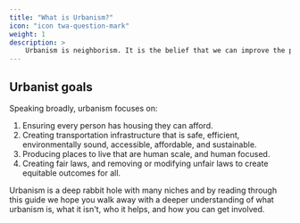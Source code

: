 ```yaml
---
title: "What is Urbanism?"
icon: "icon twa-question-mark"
weight: 1
description: >
    Urbanism is neighborism. It is the belief that we can improve the places we live to create more pleasant, lively, sustainable, and human cities, towns, and suburbs. It is a forward looking, future focused disposition that requires driven, tenacious, and hopeful people to succeed.
---
```


## Urbanist goals

Speaking broadly, urbanism focuses on:

1. Ensuring every person has housing they can afford.
2. Creating transportation infrastructure that is safe, efficient, environmentally sound, accessible, affordable, and sustainable.
3. Producing places to live that are human scale, and human focused.
4. Creating fair laws, and removing or modifying unfair laws to create equitable outcomes for all.

Urbanism is a deep rabbit hole with many niches and by reading through this guide we hope you walk away with a deeper understanding of what urbanism is, what it isn't, who it helps, and how you can get involved.